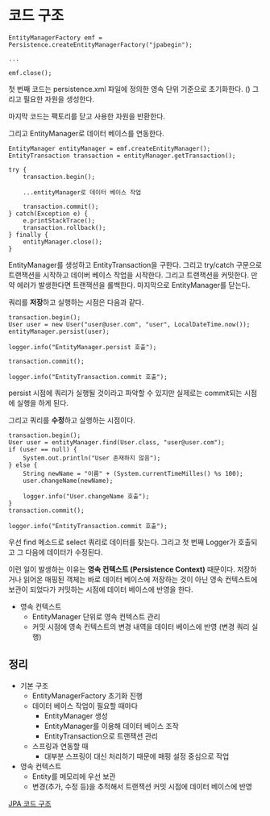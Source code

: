 # 코드 구조
```
EntityManagerFactory emf = Persistence.createEntityManagerFactory("jpabegin");

...

emf.close();
```
첫 번째 코드는 persistence.xml 파일에 정의한 영속 단위 기준으로 초기화한다. (<persistence-unit name="jpabegin">) 그리고 필요한 자원을 생성한다.   

마지막 코드는 팩토리를 닫고 사용한 자원을 반환한다.   

그리고 EntityManager로 데이터 베이스를 연동한다.
```
EntityManager entityManager = emf.createEntityManager();
EntityTransaction transaction = entityManager.getTransaction();

try {
    transaction.begin();
    
    ...entityManager로 데이터 베이스 작업

    transaction.commit();
} catch(Exception e) {
    e.printStackTrace();
    transaction.rollback();
} finally {
    entityManager.close();
}
```

EntityManager를 생성하고 EntityTransaction을 구한다. 그리고 try/catch 구문으로 트랜잭션을 시작하고 데이버 베이스 작업을 시작한다. 그리고 트랜잭션을 커밋한다. 만약 에러가 발생한다면 트랜잭션을 롤백한다. 마지막으로 EntityManager를 닫는다.   

쿼리를 <b>저장</b>하고 실행하는 시점은 다음과 같다.   
```
transaction.begin();
User user = new User("user@user.com", "user", LocalDateTime.now());
entityManager.persist(user);

logger.info("EntityManager.persist 호출");

transaction.commit();

logger.info("EntityTransaction.commit 호출");
```

persist 시점에 쿼리가 실행될 것이라고 파악할 수 있지만 실제로는 commit되는 시점에 실행을 하게 된다.   

그리고 쿼리를 <b>수정</b>하고 실행하는 시점이다.   
```
transaction.begin();
User user = entityManager.find(User.class, "user@user.com");
if (user == null) {
    System.out.println("User 존재하지 않음");
} else {
    String newName = "이름" + (System.currentTimeMilles() %s 100);
    user.changeName(newName);

    logger.info("User.changeName 호출");
}
transaction.commit();

logger.info("EntityTransaction.commit 호출");
```
우선 find 메소드로 select 쿼리로 데이터를 찾는다. 그리고 첫 번째 Logger가 호출되고 그 다음에 데이터가 수정된다.   

이런 일이 발생하는 이유는 <b>영속 컨텍스트 (Persistence Context)</b> 때문이다. 저장하거나 읽어온 매핑된 객체는 바로 데이터 베이스에 저장하는 것이 아닌 영속 컨텍스트에 보관이 되었다가 커밋하는 시점에 데이터 베이스에 반영을 한다.   

* 영속 컨텍스트
    * EntityManager 단위로 영속 컨텍스트 관리
    * 커밋 시점에 영속 컨텍스트의 변경 내역을 데이터 베이스에 반영 (변경 쿼리 실행)   

## 정리
* 기본 구조
    * EntityManagerFactory 초기화 진행
    * 데이터 베이스 작업이 필요할 때마다
        * EntityManager 생성
        * EntityManager를 이용해 데이터 베이스 조작
        * EntityTransaction으로 트랜잭션 관리
    * 스프링과 연동할 때
        * 대부분 스프링이 대신 처리하기 때문에 매핑 설정 중심으로 작업
* 영속 컨텍스트
    * Entity를 메모리에 우선 보관
    * 변경(추가, 수정 등)을 추적해서 트랜잭션 커밋 시점에 데이터 베이스에 반영   

[JPA 코드 구조](https://www.youtube.com/watch?v=7ljqL8ThUts)